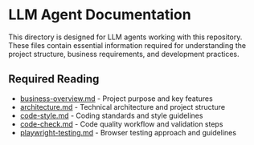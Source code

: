 # LLM Agent Documentation

This directory is designed for LLM agents working with this repository. These files contain essential information required for understanding the project structure, business requirements, and development practices.

## Required Reading

- [business-overview.md](./business-overview.md) - Project purpose and key features
- [architecture.md](./architecture.md) - Technical architecture and project structure
- [code-style.md](./code-style.md) - Coding standards and style guidelines
- [code-check.md](./code-check.md) - Code quality workflow and validation steps
- [playwright-testing.md](./playwright-testing.md) - Browser testing approach and guidelines
